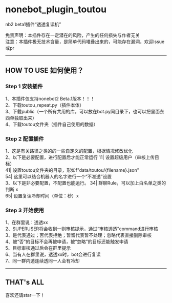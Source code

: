 # nonebot_plugin_toutou
nb2 beta1插件“透透复读机”

免责声明：本插件存在一定潜在的风险，产生的任何损失与作者无关  
注意：本插件极无技术含量，是简单代码堆叠出来的，可能存在漏洞，欢迎Issue或pr

---
## HOW TO USE 如何使用？  
### Step 1 安装插件
1、本插件仅支持nonebot2 Beta.1版本！！！  
2、下载toutou_repeat.py（插件本体）  
3、下载public（一个所有共用的库，可以放在bot.py同目录下，也可以把里面东西单独取出来）  
4、下载toutou文件夹（插件自己使用的数据）
### Step 2 配置插件  
1、这是有关路径之类的的一些自定义的配置，根据情况修改优化  
2、以下是必要配置，进行配置后才能正常运行
11| 设置超级用户（审核上传目标）  
41| 设置toutou文件夹的目录，形如f"data/toutou/{filename}.json"  
54| 这里可以结合机器人的名字进行一个“不准透”设置  
3、以下是非必要配置，不配置也能运行。
34| 群聊Rule，可以加上白名单之类的判断 x  
65| 设置复读冷却时间（单位：秒）x  
### Step 3 开始使用
1、在群里说：透透xx  
2、SUPERUSER将会收到一则审核提示，通过“审核透透”command进行审核  
3、是代表通过；否代表拒绝；暂留代表暂不处理；忽略代表直接删除审核  
4、被“否”的目标不会再被申请，被“忽略”的目标还能触发申请  
5、目标审核通过后会在群里提示  
6、当有人在群里说，透透xx时，bot会进行复读  
7、同一群内透连续透同一人会有冷却  

---
## THAT's ALL
喜欢还请star一下！

